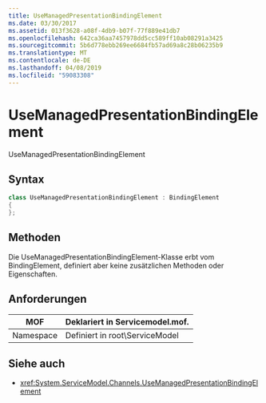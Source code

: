 ```yaml
---
title: UseManagedPresentationBindingElement
ms.date: 03/30/2017
ms.assetid: 013f3628-a08f-4db9-b07f-77f889e41db7
ms.openlocfilehash: 642ca36aa7457978dd5cc589ff10ab08291a3425
ms.sourcegitcommit: 5b6d778ebb269ee6684fb57ad69a8c28b06235b9
ms.translationtype: MT
ms.contentlocale: de-DE
ms.lasthandoff: 04/08/2019
ms.locfileid: "59083308"
---
```

# <a name="usemanagedpresentationbindingelement"></a>UseManagedPresentationBindingElement
UseManagedPresentationBindingElement  
  
## <a name="syntax"></a>Syntax  
  
```csharp
class UseManagedPresentationBindingElement : BindingElement  
{  
};  
```  
  
## <a name="methods"></a>Methoden  
 Die UseManagedPresentationBindingElement-Klasse erbt vom BindingElement, definiert aber keine zusätzlichen Methoden oder Eigenschaften.  
  
## <a name="requirements"></a>Anforderungen  
  
|MOF|Deklariert in Servicemodel.mof.|  
|---------|-----------------------------------|  
|Namespace|Definiert in root\ServiceModel|  
  
## <a name="see-also"></a>Siehe auch

- <xref:System.ServiceModel.Channels.UseManagedPresentationBindingElement>
